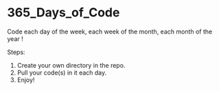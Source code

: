 # 365_Days_of_Code
Code each day of the week, each week of the month, each month of the year !

Steps:
1. Create your own directory in the repo.
2. Pull your code(s) in it each day.
3. Enjoy!
